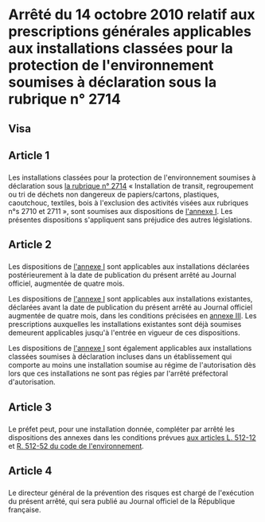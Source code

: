 # Arrêté du 14 octobre 2010 relatif aux prescriptions générales applicables aux installations classées pour la protection de l'environnement soumises à déclaration sous la rubrique n° 2714

## Visa

## Article 1

### 

Les installations classées pour la protection de l'environnement soumises à déclaration sous [la rubrique n° 2714](https://aida.ineris.fr/consultation_document/10723) « Installation de transit, regroupement ou tri de déchets non dangereux de papiers/cartons, plastiques, caoutchouc, textiles, bois à l'exclusion des activités visées aux rubriques n°s 2710 et 2711 », sont soumises aux dispositions de [l'annexe I](#annexe-i-:-prescriptions-générales-applicables-aux-installations-classées-soumises-à-déclaration-sous-la-rubrique-n°-2714). Les présentes dispositions s'appliquent sans préjudice des autres législations.

## Article 2

### 

Les dispositions de [l'annexe I](#annexe-i-:-prescriptions-générales-applicables-aux-installations-classées-soumises-à-déclaration-sous-la-rubrique-n°-2714) sont applicables aux installations déclarées postérieurement à la date de publication du présent arrêté au Journal officiel, augmentée de quatre mois.

Les dispositions de [l'annexe I](#annexe-i-:-prescriptions-générales-applicables-aux-installations-classées-soumises-à-déclaration-sous-la-rubrique-n°-2714) sont applicables aux installations existantes, déclarées avant la date de publication du présent arrêté au Journal officiel augmentée de quatre mois, dans les conditions précisées en [annexe III](#annexe-iii-:-dispositions-applicables-aux-installations-existantes). Les prescriptions auxquelles les installations existantes sont déjà soumises demeurent applicables jusqu'à l'entrée en vigueur de ces dispositions.

Les dispositions de [l'annexe I](#annexe-i-:-prescriptions-générales-applicables-aux-installations-classées-soumises-à-déclaration-sous-la-rubrique-n°-2714) sont également applicables aux installations classées soumises à déclaration incluses dans un établissement qui comporte au moins une installation soumise au régime de l'autorisation dès lors que ces installations ne sont pas régies par l'arrêté préfectoral d'autorisation.

## Article 3

### 

Le préfet peut, pour une installation donnée, compléter par arrêté les dispositions des annexes dans les conditions prévues [aux articles L. 512-12](https://aida.ineris.fr/consultation_document/1767#Article_L._512-12) et [R. 512-52 du code de l'environnement](https://aida.ineris.fr/consultation_document/1783#Article_R_512_52).

## Article 4

### 

Le directeur général de la prévention des risques est chargé de l'exécution du présent arrêté, qui sera publié au Journal officiel de la République française.